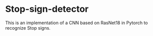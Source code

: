 # Stop-sign-detector
This is an implementation of a CNN based on RasNet18 in Pytorch to recognize Stop signs.
